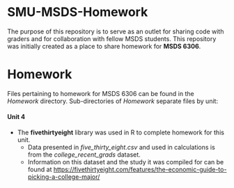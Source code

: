 # SMU-MSDS-Homework

The purpose of this repository is to serve as an outlet for sharing code with graders and for collaboration with fellow MSDS students.
This repository was initially created as a place to share homework for **MSDS 6306**.

# Homework
Files pertaining to homework for MSDS 6306 can be found in the *Homework* directory.
Sub-directories of *Homework* separate files by unit:

#### Unit 4
* The **fivethirtyeight** library was used in R to complete homework for this unit.
    * Data presented in *five_thirty_eight.csv* and used in calculations is from the *college_recent_grads* dataset.
    * Information on this dataset and the study it was compiled for can be found at https://fivethirtyeight.com/features/the-economic-guide-to-picking-a-college-major/